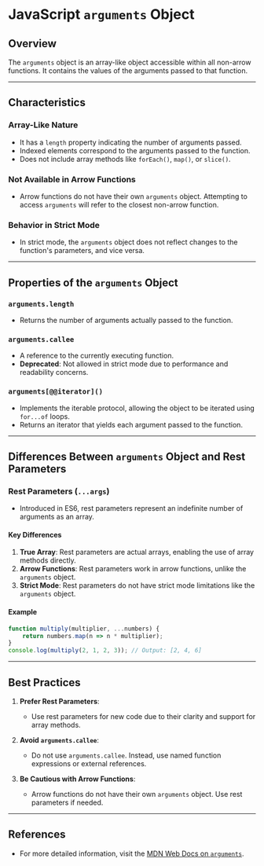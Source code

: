 # JavaScript `arguments` Object

## Overview
The `arguments` object is an array-like object accessible within all non-arrow functions. It contains the values of the arguments passed to that function.

---

## Characteristics

### Array-Like Nature
- It has a `length` property indicating the number of arguments passed.
- Indexed elements correspond to the arguments passed to the function.
- Does not include array methods like `forEach()`, `map()`, or `slice()`.

### Not Available in Arrow Functions
- Arrow functions do not have their own `arguments` object. Attempting to access `arguments` will refer to the closest non-arrow function.

### Behavior in Strict Mode
- In strict mode, the `arguments` object does not reflect changes to the function's parameters, and vice versa.

---

## Properties of the `arguments` Object

### `arguments.length`
- Returns the number of arguments actually passed to the function.

### `arguments.callee`
- A reference to the currently executing function.
- **Deprecated**: Not allowed in strict mode due to performance and readability concerns.

### `arguments[@@iterator]()`
- Implements the iterable protocol, allowing the object to be iterated using `for...of` loops.
- Returns an iterator that yields each argument passed to the function.

---

## Differences Between `arguments` Object and Rest Parameters

### Rest Parameters (`...args`)
- Introduced in ES6, rest parameters represent an indefinite number of arguments as an array.

#### Key Differences
1. **True Array**: Rest parameters are actual arrays, enabling the use of array methods directly.
2. **Arrow Functions**: Rest parameters work in arrow functions, unlike the `arguments` object.
3. **Strict Mode**: Rest parameters do not have strict mode limitations like the `arguments` object.

#### Example
```javascript
function multiply(multiplier, ...numbers) {
    return numbers.map(n => n * multiplier);
}
console.log(multiply(2, 1, 2, 3)); // Output: [2, 4, 6]
```

---

## Best Practices

1. **Prefer Rest Parameters**:
   - Use rest parameters for new code due to their clarity and support for array methods.

2. **Avoid `arguments.callee`**:
   - Do not use `arguments.callee`. Instead, use named function expressions or external references.

3. **Be Cautious with Arrow Functions**:
   - Arrow functions do not have their own `arguments` object. Use rest parameters if needed.

---

## References
- For more detailed information, visit the [MDN Web Docs on `arguments`](https://developer.mozilla.org/en-US/docs/Web/JavaScript/Reference/Functions/arguments).